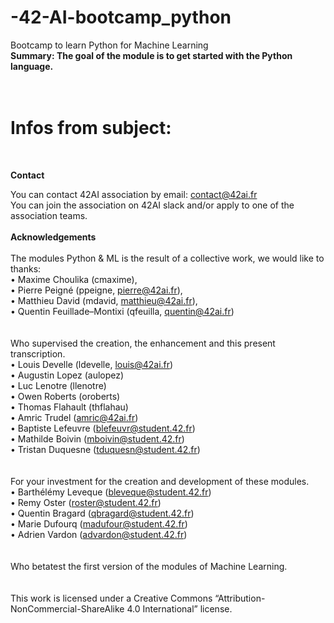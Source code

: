 # -42-AI-bootcamp_python
Bootcamp to learn Python for Machine Learning 
</br>
**Summary: The goal of the module is to get started with the Python language.**</br>
</br>
</br>
# Infos from subject:
</br>

**Contact**</br>

You can contact 42AI association by email: contact@42ai.fr</br>
You can join the association on 42AI slack and/or apply to one of the association teams.</br>
</br>
**Acknowledgements**</br>
</br>
The modules Python & ML is the result of a collective work, we would like to thanks:</br>
• Maxime Choulika (cmaxime),</br>
• Pierre Peigné (ppeigne, pierre@42ai.fr),</br>
• Matthieu David (mdavid, matthieu@42ai.fr),</br>
• Quentin Feuillade–Montixi (qfeuilla, quentin@42ai.fr)</br>
</br></br>
Who supervised the creation, the enhancement and this present transcription.</br>
• Louis Develle (ldevelle, louis@42ai.fr)</br>
• Augustin Lopez (aulopez)</br>
• Luc Lenotre (llenotre)</br>
• Owen Roberts (oroberts)</br>
• Thomas Flahault (thflahau)</br>
• Amric Trudel (amric@42ai.fr)</br>
• Baptiste Lefeuvre (blefeuvr@student.42.fr)</br>
• Mathilde Boivin (mboivin@student.42.fr)</br>
• Tristan Duquesne (tduquesn@student.42.fr)</br>
</br></br>
For your investment for the creation and development of these modules.</br>
• Barthélémy Leveque (bleveque@student.42.fr)</br>
• Remy Oster (roster@student.42.fr)</br>
• Quentin Bragard (qbragard@student.42.fr)</br>
• Marie Dufourq (madufour@student.42.fr)</br>
• Adrien Vardon (advardon@student.42.fr)</br>
</br></br>
Who betatest the first version of the modules of Machine Learning.</br>
</br></br>
This work is licensed under a Creative Commons “Attribution-NonCommercial-ShareAlike 4.0 International” license.

